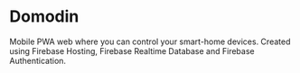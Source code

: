 # Domodin

Mobile PWA web where you can control your smart-home devices. Created using Firebase Hosting, Firebase Realtime Database and Firebase Authentication.
